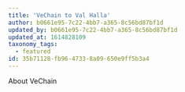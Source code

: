 ```yaml
---
title: 'VeChain to Val Halla'
author: b0661e95-7c22-4bb7-a365-8c56bd87bf1d
updated_by: b0661e95-7c22-4bb7-a365-8c56bd87bf1d
updated_at: 1614828109
taxonomy_tags:
  - featured
id: 35b71128-fb96-4733-8a09-650e9ff5b3a4
---
```

About VeChain